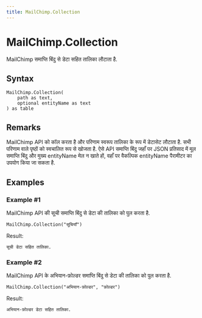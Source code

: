 ```yaml
---
title: MailChimp.Collection
---
```


# MailChimp.Collection


MailChimp समाप्ति बिंदु से डेटा सहित तालिका लौटाता है.


## Syntax

```powerquery
MailChimp.Collection(
    path as text,
    optional entityName as text
) as table
```


## Remarks

MailChimp API को कॉल करता है और परिणाम स्वरूप तालिका के रूप में डेटासेट लौटाता है. सभी परिणाम वाले पृष्ठों को स्वचालित रूप से खोजता है. ऐसे API समाप्ति बिंदु जहाँ पर JSON प्रतिसाद में मूल समाप्ति बिंदु और मुख्य entityName मेल न खाते हों, वहाँ पर वैकल्पिक entityName पैरामीटर का उपयोग किया जा सकता है.


## Examples

### Example #1 
MailChimp API की सूची समाप्ति बिंदु से डेटा की तालिका को पुल करता है.
```powerquery
MailChimp.Collection("सूचियाँ")
```

Result: 
```powerquery
सूची डेटा सहित तालिका.
```


### Example #2 
MailChimp API के अभियान-फ़ोल्डर समाप्ति बिंदु से डेटा की तालिका को पुल करता है.
```powerquery
MailChimp.Collection("अभियान-फ़ोल्डर", "फ़ोल्डर")
```

Result: 
```powerquery
अभियान-फ़ोल्डर डेटा सहित तालिका.
```



